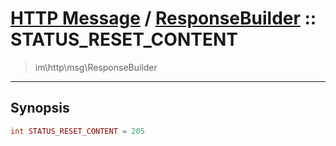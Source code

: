 # [HTTP Message](http.md) / [ResponseBuilder](http-ResponseBuilder.md) :: STATUS_RESET_CONTENT
 > im\http\msg\ResponseBuilder
____

## Synopsis
```php
int STATUS_RESET_CONTENT = 205
```
